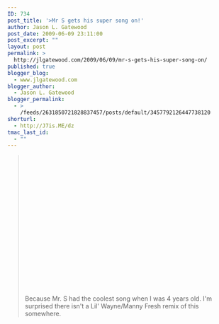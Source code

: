 ```yaml
---
ID: 734
post_title: '>Mr S gets his super song on!'
author: Jason L. Gatewood
post_date: 2009-06-09 23:11:00
post_excerpt: ""
layout: post
permalink: >
  http://jlgatewood.com/2009/06/09/mr-s-gets-his-super-song-on/
published: true
blogger_blog:
  - www.jlgatewood.com
blogger_author:
  - Jason L. Gatewood
blogger_permalink:
  - >
    /feeds/2631850721828837457/posts/default/3457792126447738120
shorturl:
  - http://J7is.ME/dz
tmac_last_id:
  - ""
---
```

><object width="390" height="315.67058823529"><param name="movie" value="http://www.youtube.com/v/0tGhdxATOIA"></param><embed src="http://www.youtube.com/v/0tGhdxATOIA" type="application/x-shockwave-flash" allowfullscreen="true" width="390" height="315.67058823529"></embed></object><br />Because Mr. S had the coolest song when I was 4 years old. I'm surprised there isn't a Lil' Wayne/Manny Fresh remix of this somewhere.